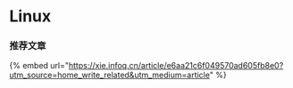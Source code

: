 # Linux

### 推荐文章

{% embed url="https://xie.infoq.cn/article/e6aa21c6f049570ad605fb8e0?utm_source=home_write_related&utm_medium=article" %}

